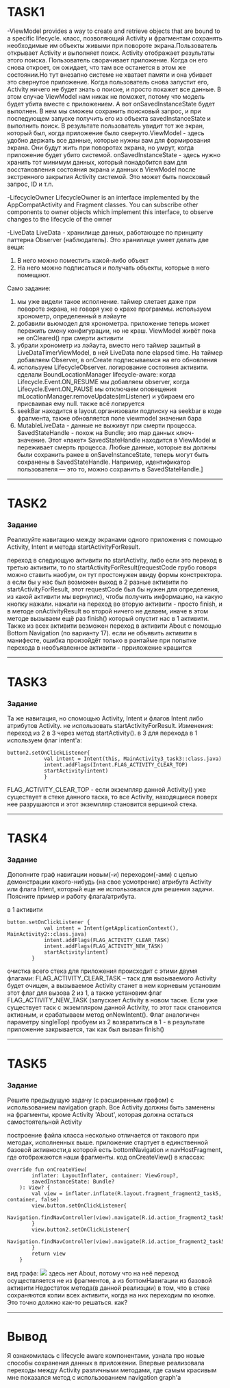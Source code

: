 # TASK1
-ViewModel 
provides a way to create and retrieve objects that are bound to a specific lifecycle. класс, позволяющий Activity и фрагментам сохранять необходимые им объекты живыми при повороте экрана.Пользователь открывает Activity и выполняет поиск. Activity отображает результаты этого поиска. Пользователь сворачивает приложение. Когда он его снова откроет, он ожидает, что там все останется в этом же состоянии.Но тут внезапно системе не хватает памяти и она убивает это свернутое приложение. Когда пользователь снова запустит его, Activity ничего не будет знать о поиске, и просто покажет все данные. В этом случае ViewModel нам никак не поможет, потому что модель будет убита вместе с приложением. А вот onSavedInstanceState будет выполнен. В нем мы сможем сохранить поисковый запрос, и при последующем запуске получить его из объекта savedInstanceState и выполнить поиск. В результате пользователь увидит тот же экран, который был, когда приложение было свернуто.ViewModel - здесь удобно держать все данные, которые нужны вам для формирования экрана. Они будут жить при поворотах экрана, но умрут, когда приложение будет убито системой. onSavedInstanceState - здесь нужно хранить тот минимум данных, который понадобится вам для восстановления состояния экрана и данных в ViewModel после экстренного закрытия Activity системой. Это может быть поисковый запрос, ID и т.п.

-LifecycleOwner 
LifecycleOwner is an interface implemented by the AppCompatActivity and Fragment classes. You can subscribe other components to owner objects which implement this interface, to observe changes to the lifecycle of the owner

-LiveData
LiveData - хранилище данных, работающее по принципу паттерна Observer (наблюдатель). Это хранилище умеет делать две вещи:
1) В него можно поместить какой-либо объект
2) На него можно подписаться и получать объекты, которые в него помещают.

Само задание:
1. мы уже видели такое исполнение. таймер слетает даже при повороте экрана, не говоря уже о крахе программы. используем хронометр, определенный в лэйауте
2. добавили вьюмодел для хронометра. приложение теперь может пережить смену конфигурации, но не краш. ViewModel живёт пока не onCleared() при смерти активити
3. убрали хронометр из лэйаута, вместо него таймер зашитый в LiveDataTimerViewModel, в ней LiveData поле elapsed time. На таймер добавляем Observer, в onCreate подписываемся на его обновления
4. используем LifecycleObserver. логирование состояния активити. сделали BoundLocationManager lifecycle-aware: когда Lifecycle.Event.ON_RESUME мы добавляем observer, когда Lifecycle.Event.ON_PAUSE мы отключаем оповещения mLocationManager.removeUpdates(mListener) и убираем его присваивая ему null. также всё логируется
5. seekBar находится в layout.организовали подписку на seekbar в коде фрагмента, также обновляется поле viewmodel значения бара
6. MutableLiveData - данные не выживут при смерти процесса.
SavedStateHandle - похож на Bundle; это map данных ключ-значение. Этот «пакет» SavedStateHandle находится в ViewModel и переживает смерть процесса. Любые данные, которые вы должны были сохранить ранее в onSaveInstanceState, теперь могут быть сохранены в SavedStateHandle. Например, идентификатор пользователя — это то, можно сохранить в SavedStateHandle.]

---

# TASK2
### Задание
Реализуйте навигацию между экранами одного приложения с помощью Activity, Intent и метода startActivityForResult.

переход в следующую активити по startActivity, либо если это переход в третью активити, то по startActivityForResult(requestCode грубо говоря можно ставить наобум, он тут простонужен ввиду формы констректора. а если бы у нас был возможен выход в 2 разные активити по startActivityForResult, этот requestCode был бы нужен для определения, из какой активити мы вернулис), чтобы получить информацию, на какую кнопку нажали. нажали на переход во вторую активити - просто finish, и в методе onActivityResult во второй ничего не делаем, иначе в этом методе вызываем ещё раз finish() который опустит нас в 1 активити. Также из всех активити везможен переход в активити  About с помощью Bottom Navigation (по варианту 17).
если не объявить активити в манифесте, ошибка произойдёт только в рантайме при попытке перехода в необъявленное активити - прриложение крашится

---

# TASK3
### Задание
Та же навигация, но спомощью Activity, Intent и флагов Intent либо атрибутов Activity. не использовать startActivityForResult.
Изменения: переход из 2 в 3 через метод startActivity(). в 3 для перехода в 1 используем флаг intent'a:
```
button2.setOnClickListener{
            val intent = Intent(this, MainActivity3_task3::class.java)
            intent.addFlags(Intent.FLAG_ACTIVITY_CLEAR_TOP)
            startActivity(intent)
            }
```
FLAG_ACTIVITY_CLEAR_TOP - если экземпляр данной Activity() уже существует в стеке данного таска, то все Activity, находящиеся поверх нее разрушаются и этот экземпляр становится вершиной стека.

---

# TASK4
### Задание
Дополните граф навигации новым(-и) переходом(-ами) с целью демонстрации какого-нибудь (на свое усмотрение) атрибута Activity или флага Intent, который еще не использовался для решения задачи. Поясните пример и работу флага/атрибута.

в 1 активити 
```
button.setOnClickListener {
            val intent = Intent(getApplicationContext(), MainActivity2::class.java)
            intent.addFlags(FLAG_ACTIVITY_CLEAR_TASK)
            intent.addFlags(FLAG_ACTIVITY_NEW_TASK)
            startActivity(intent)
        }
```
очистка всего стека для приложения происходит с этими двумя флагами:
FLAG_ACTIVITY_CLEAR_TASK – таск для вызываемого Activity будет очищен, а вызываемое Activity станет в нем корневым
установим этот флаг для вызова 2 из 1, а также установим флаг FLAG_ACTIVITY_NEW_TASK (запускает Activity в новом таске. Если уже существует таск с экземпляром данной Activity, то этот таск становится активным, и срабатываем метод onNewIntent().
Флаг аналогичен параметру singleTop)
пробуем из 2 возвратиться в 1 - в результате приложение закрывается, так как был вызван finish()

---

# TASK5
### Задание
Решите предыдущую задачу (с расширенным графом) с использованием navigation graph. Все Activity должны быть заменены на фрагменты, кроме Activity 'About', которая должна остаться самостоятельной Activity

построение файла класса несколько отличается от такового при методах, исполненных выше. приложение стартует в единственной базовой активности,в которой есть bottomNavigation и navHostFragment, где отображаются наши фрагменты. код onCreateView() в классах:

```
override fun onCreateView(
        inflater: LayoutInflater, container: ViewGroup?,
        savedInstanceState: Bundle?
    ): View? {
        val view = inflater.inflate(R.layout.fragment_fragment2_task5, container, false)
        view.button.setOnClickListener{
            Navigation.findNavController(view).navigate(R.id.action_fragment2_task5_to_fragment_task5)
        }
        view.button2.setOnClickListener{
            Navigation.findNavController(view).navigate(R.id.action_fragment2_task5_to_fragment3_task5)
        }
        return view
    }
```
вид графа:
![](https://sun9-50.userapi.com/Sapa-8gwrhFFAzJsPhwOnEwYwOt9Unq6_f-vQQ/6uLMZoOWzd8.jpg)
здесь нет About, потому что на неё переход осуществляется не из фрагментов, а из боттомНавигации из базовой активити
Недостаток метода(в данной реализции) в том, что в стеке сохраняются копии всех активити, когда на них переходим по кнопке. Это точно должно как-то решаться. как?


---
# Вывод
Я ознакомилась с lifecycle aware компонентами, узнала про новые способы сохранения данных в приложении. Впервые реализовала переходы между Activity различными методами, где самым красивым мне показался метод с использованием navigation graph'а
